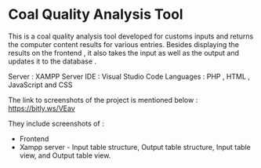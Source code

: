 # Coal Quality Analysis Tool

This is a coal quality analysis tool developed for customs inputs and returns the computer content results for various entries.
Besides displaying the results on the frontend , it also takes the input as well as the output and updates it to the database .

Server : XAMPP Server
IDE : Visual Studio Code
Languages : PHP , HTML , JavaScript and CSS

The link to screenshots of the project is mentioned below  : 
https://bitly.ws/VEav

They include screenshots of :
- Frontend 
- Xampp server - Input table structure,
                 Output table structure,
                 Input table view,
                 and Output table view. 
